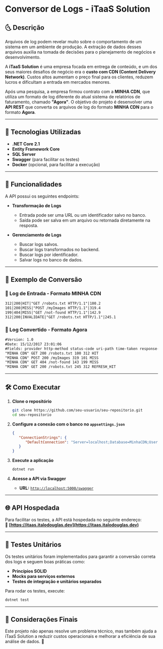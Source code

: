 ﻿# Conversor de Logs - iTaaS Solution

## 🌜 Descrição

Arquivos de log podem revelar muito sobre o comportamento de um sistema em um ambiente de produção. A extração de dados desses arquivos auxilia na tomada de decisões para o planejamento de negócios e desenvolvimento.

A **iTaaS Solution** é uma empresa focada em entrega de conteúdo, e um dos seus maiores desafios de negócio era o **custo com CDN (Content Delivery Network)**. Custos altos aumentam o preço final para os clientes, reduzem lucros e dificultam a entrada em mercados menores.

Após uma pesquisa, a empresa firmou contrato com a **MINHA CDN**, que utiliza um formato de log diferente do atual sistema de relatórios de faturamento, chamado **"Agora"**. O objetivo do projeto é desenvolver uma **API REST** que converta os arquivos de log do formato **MINHA CDN** para o formato **Agora**.

---

## 🔧 Tecnologias Utilizadas

- **.NET Core 2.1**
- **Entity Framework Core**
- **SQL Server**
- **Swagger** (para facilitar os testes)
- **Docker** (opcional, para facilitar a execução)

---

## 🚀 Funcionalidades

A API possui os seguintes endpoints:

- **Transformação de Logs**
  - Entrada pode ser uma URL ou um identificador salvo no banco.
  - Saída pode ser salva em um arquivo ou retornada diretamente na resposta.

- **Gerenciamento de Logs**
  - Buscar logs salvos.
  - Buscar logs transformados no backend.
  - Buscar logs por identificador.
  - Salvar logs no banco de dados.

---

## 📂 Exemplo de Conversão

### 🔹 Log de Entrada - Formato MINHA CDN

```txt
312|200|HIT|"GET /robots.txt HTTP/1.1"|100.2
101|200|MISS|"POST /myImages HTTP/1.1"|319.4
199|404|MISS|"GET /not-found HTTP/1.1"|142.9
312|200|INVALIDATE|"GET /robots.txt HTTP/1.1"|245.1
```

### 🔸 Log Convertido - Formato Agora

```txt
#Version: 1.0
#Date: 15/12/2017 23:01:06
#Fields: provider http-method status-code uri-path time-taken response-size cache-status
"MINHA CDN" GET 200 /robots.txt 100 312 HIT
"MINHA CDN" POST 200 /myImages 319 101 MISS
"MINHA CDN" GET 404 /not-found 143 199 MISS
"MINHA CDN" GET 200 /robots.txt 245 312 REFRESH_HIT
```

---

## 🛠 Como Executar

1. **Clone o repositório**  
   ```bash
   git clone https://github.com/seu-usuario/seu-repositorio.git
   cd seu-repositorio
   ```

2. **Configure a conexão com o banco no `appsettings.json`**  
   ```json
   {
      "ConnectionStrings": {
         "DefaultConnection": "Server=localhost;Database=MinhaCDN;User Id=sa;Password=your_password;"
      }
   }
   ```

3. **Execute a aplicação**  
   ```bash
   dotnet run
   ```

4. **Acesse a API via Swagger**  
   - **URL:** [`http://localhost:5000/swagger`](http://localhost:5000/swagger)

---

## 🌐 API Hospedada

Para facilitar os testes, a API está hospedada no seguinte endereço:  
🔗 **[https://itaas.italodouglas.dev](https://itaas.italodouglas.dev)**

---

## 🥾 Testes Unitários

Os testes unitários foram implementados para garantir a conversão correta dos logs e seguem boas práticas como:

- **Princípios SOLID**
- **Mocks para serviços externos**
- **Testes de integração e unitários separados**

Para rodar os testes, execute:

```bash
dotnet test
```

---

## 📌 Considerações Finais

Este projeto não apenas resolve um problema técnico, mas também ajuda a iTaaS Solution a reduzir custos operacionais e melhorar a eficiência de sua análise de dados. 🚀


